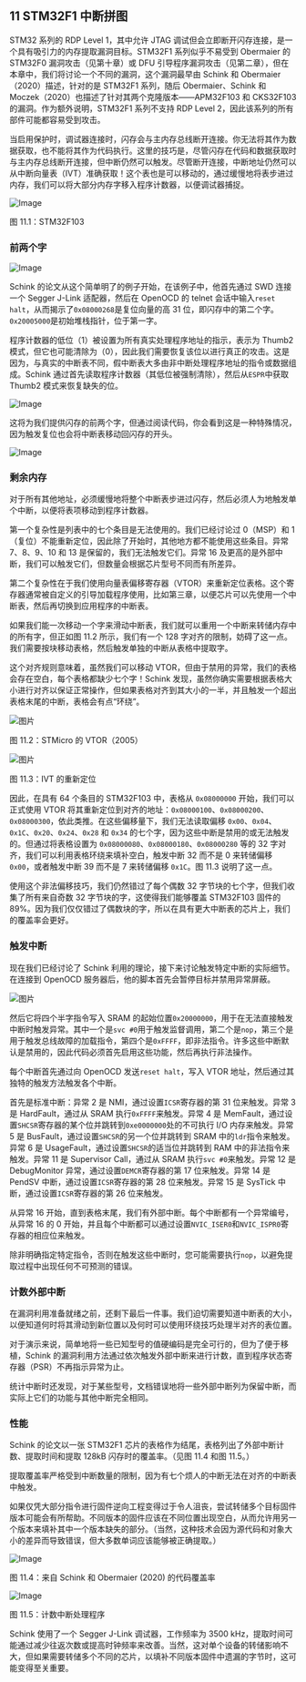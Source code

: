 ## **11  STM32F1 中断拼图**

STM32 系列的 RDP Level 1，其中允许 JTAG 调试但会立即断开闪存连接，是一个具有吸引力的内存提取漏洞目标。STM32F1 系列似乎不易受到 Obermaier 的 STM32F0 漏洞攻击（见第十章）或 DFU 引导程序漏洞攻击（见第二章），但在本章中，我们将讨论一个不同的漏洞，这个漏洞最早由 Schink 和 Obermaier（2020）描述，针对的是 STM32F1 系列，随后 Obermaier、Schink 和 Moczek（2020）也描述了针对其两个克隆版本——APM32F103 和 CKS32F103 的漏洞。作为额外说明，STM32F1 系列不支持 RDP Level 2，因此该系列的所有部件可能都容易受到攻击。

当启用保护时，调试器连接时，闪存会与主内存总线断开连接。你无法将其作为数据获取，也不能将其作为代码执行。这里的技巧是，尽管闪存在代码和数据获取时与主内存总线断开连接，但中断仍然可以触发。尽管断开连接，中断地址仍然可以从中断向量表（IVT）准确获取！这个表也是可以移动的，通过缓慢地将表步进过内存，我们可以将大部分内存字移入程序计数器，以便调试器捕捉。

![Image](img/f0110-01.jpg)

图 11.1：STM32F103

### **前两个字**

![Image](img/f0111-01.jpg)

Schink 的论文从这个简单明了的例子开始，在该例子中，他首先通过 SWD 连接一个 Segger J-Link 适配器，然后在 OpenOCD 的 telnet 会话中输入`reset halt`，从而揭示了`0x08000268`是复位向量的高 31 位，即闪存中的第二个字。`0x20005000`是初始堆栈指针，位于第一字。

程序计数器的低位（1）被设置为所有真实处理程序地址的指示，表示为 Thumb2 模式，但它也可能清除为（0），因此我们需要恢复该位以进行真正的攻击。这是因为，与真实的中断表不同，假中断表大多由非中断处理程序地址的指令或数据组成。Schink 通过首先读取程序计数器（其低位被强制清除），然后从`ESPR`中获取 Thumb2 模式来恢复缺失的位。

![Image](img/f0111-02.jpg)

这将为我们提供闪存的前两个字，但通过阅读代码，你会看到这是一种特殊情况，因为触发复位也会将中断表移动回闪存的开头。

![Image](img/f0112-01.jpg)

### **剩余内存**

对于所有其他地址，必须缓慢地将整个中断表步进过闪存，然后必须人为地触发单个中断，以便将表项移动到程序计数器。

第一个复杂性是列表中的七个条目是无法使用的。我们已经讨论过 0（MSP）和 1（复位）不能重新定位，因此除了开始时，其他地方都不能使用这些条目。异常 7、8、9、10 和 13 是保留的，我们无法触发它们。异常 16 及更高的是外部中断，我们可以触发它们，但数量会根据芯片型号不同而有所差异。

第二个复杂性在于我们使用向量表偏移寄存器（VTOR）来重新定位表格。这个寄存器通常被自定义的引导加载程序使用，比如第三章，以便芯片可以先使用一个中断表，然后再切换到应用程序的中断表。

如果我们能一次移动一个字来滑动中断表，我们就可以重用一个中断来转储内存中的所有字，但正如图 11.2 所示，我们有一个 128 字对齐的限制，妨碍了这一点。我们需要按块移动表格，然后触发单独的中断从表格中提取字。

这个对齐规则意味着，虽然我们可以移动 VTOR，但由于禁用的异常，我们的表格会存在空白，每个表格都缺少七个字！Schink 发现，虽然你确实需要根据表格大小进行对齐以保证正常操作，但如果表格对齐到其大小的一半，并且触发一个超出表格末尾的中断，表格会有点“环绕”。

![图片](img/f0113-01.jpg)

图 11.2：STMicro 的 VTOR（2005）

![图片](img/f0113-02.jpg)

图 11.3：IVT 的重新定位

因此，在具有 64 个条目的 STM32F103 中，表格从 `0x08000000` 开始，我们可以正式使用 VTOR 将其重新定位到对齐的地址：`0x08000100`、`0x08000200`、`0x08000300`，依此类推。在这些偏移量下，我们无法读取偏移 `0x00`、`0x04`、`0x1C`、`0x20`、`0x24`、`0x28` 和 `0x34` 的七个字，因为这些中断是禁用的或无法触发的。但通过将表格设置为 `0x08000080`、`0x08000180`、`0x08000280` 等的 32 字对齐，我们可以利用表格环绕来填补空白，触发中断 32 而不是 0 来转储偏移 `0x00`，或者触发中断 39 而不是 7 来转储偏移 `0x1C`。图 11.3 说明了这一点。

使用这个非法偏移技巧，我们仍然错过了每个偶数 32 字节块的七个字，但我们收集了所有来自奇数 32 字节块的字，这使得我们能够覆盖 STM32F103 固件的 89%。因为我们仅仅错过了偶数块的字，所以在具有更大中断表的芯片上，我们的覆盖率会更好。

### **触发中断**

现在我们已经讨论了 Schink 利用的理论，接下来讨论触发特定中断的实际细节。在连接到 OpenOCD 服务器后，他的脚本首先会暂停目标并禁用异常屏蔽。

![图片](img/f0114-01.jpg)

然后它将四个半字指令写入 SRAM 的起始位置`0x20000000`，用于在无法直接触发中断时触发异常。其中一个是`svc #0`用于触发监督调用，第二个是`nop`，第三个是用于触发总线故障的加载指令，第四个是`0xFFFF`，即非法指令。许多这些中断默认是禁用的，因此代码必须首先启用这些功能，然后再执行非法操作。

每个中断首先通过向 OpenOCD 发送`reset halt`，写入 VTOR 地址，然后通过其独特的触发方法触发各个中断。

首先是标准中断：异常 2 是 NMI，通过设置`ICSR`寄存器的第 31 位来触发。异常 3 是 HardFault，通过从 SRAM 执行`0xFFFF`来触发。异常 4 是 MemFault，通过设置`SHCSR`寄存器的某个位并跳转到`0xe0000000`处的不可执行 I/O 内存来触发。异常 5 是 BusFault，通过设置`SHCSR`的另一个位并跳转到 SRAM 中的`ldr`指令来触发。异常 6 是 UsageFault，通过设置`SHCSR`的适当位并跳转到 RAM 中的非法指令来触发。异常 11 是 Supervisor Call，通过从 SRAM 执行`svc #0`来触发。异常 12 是 DebugMonitor 异常，通过设置`DEMCR`寄存器的第 17 位来触发。异常 14 是 PendSV 中断，通过设置`ICSR`寄存器的第 28 位来触发。异常 15 是 SysTick 中断，通过设置`ICSR`寄存器的第 26 位来触发。

从异常 16 开始，直到表格末尾，我们有外部中断。每个中断都有一个异常编号，从异常 16 的 0 开始，并且每个中断都可以通过设置`NVIC_ISER0`和`NVIC_ISPR0`寄存器的相应位来触发。

除非明确指定特定指令，否则在触发这些中断时，您可能需要执行`nop`，以避免提取过程中出现任何不可预测的错误。

### **计数外部中断**

在漏洞利用准备就绪之前，还剩下最后一件事。我们迫切需要知道中断表的大小，以便知道何时将其滑动到新位置以及何时可以使用环绕技巧处理半对齐的表位置。

对于演示来说，简单地将一些已知型号的值硬编码是完全可行的，但为了便于移植，Schink 的漏洞利用方法通过依次触发外部中断来进行计数，直到程序状态寄存器（PSR）不再指示异常为止。

统计中断时还发现，对于某些型号，文档错误地将一些外部中断列为保留中断，而实际上它们的功能与其他中断完全相同。

### **性能**

Schink 的论文以一张 STM32F1 芯片的表格作为结尾，表格列出了外部中断计数、提取时间和提取 128kB 闪存时的覆盖率。（见图 11.4 和图 11.5。）

提取覆盖率严格受到中断数量的限制，因为有七个烦人的中断无法在对齐的中断表中触发。

如果仅凭大部分指令进行固件逆向工程变得过于令人沮丧，尝试转储多个目标固件版本可能会有所帮助。不同版本的固件应该在不同位置出现空白，从而允许用另一个版本来填补其中一个版本缺失的部分。（当然，这种技术会因为源代码和对象大小的差异而导致错误，但大多数单词应该能够被正确提取。）

![Image](img/f0117-01.jpg)

图 11.4：来自 Schink 和 Obermaier (2020) 的代码覆盖率

![Image](img/f0117-02.jpg)

图 11.5：计数中断处理程序

Schink 使用了一个 Segger J-Link 调试器，工作频率为 3500 kHz，提取时间可能通过减少往返次数或提高时钟频率来改善。当然，这对单个设备的转储影响不大，但如果需要转储多个不同的芯片，以填补不同版本固件中遗漏的字节时，这可能变得至关重要。
